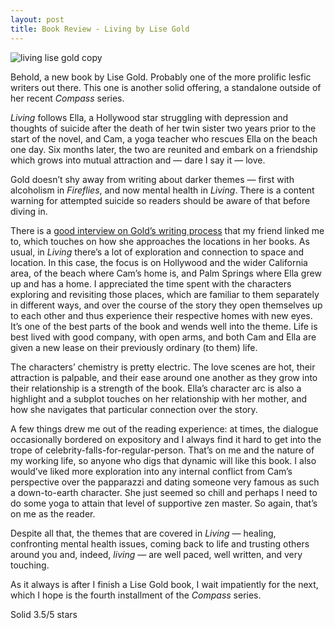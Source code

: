 ```yaml
---
layout: post
title: Book Review - Living by Lise Gold 
---
```


![living lise gold copy](https://user-images.githubusercontent.com/30233304/63130779-f7b5dc80-bffe-11e9-8d0e-30355aa12cb5.jpg)

Behold, a new book by Lise Gold. Probably one of the more prolific lesfic writers out there. This one is another solid offering, a standalone outside of her recent *Compass* series.

*Living* follows Ella, a Hollywood star struggling with depression and thoughts of suicide after the death of her twin sister two years prior to the start of the novel, and Cam, a yoga teacher who rescues Ella on the beach one day. Six months later, the two are reunited and embark on a friendship which grows into mutual attraction and — dare I say it — love.

Gold doesn’t shy away from writing about darker themes — first with alcoholism in *Fireflies*, and now mental health in *Living*. There is a content warning for attempted suicide so readers should be aware of that before diving in.

There is a [good interview on Gold’s writing process](https://lesbianbookworm.com/2019/08/08/interview-with-author-lise-gold/) that my friend linked me to, which touches on how she approaches the locations in her books. As usual, in *Living* there’s a lot of exploration and connection to space and location. In this case, the focus is on Hollywood and the wider California area, of the beach where Cam’s home is, and Palm Springs where Ella grew up and has a home. I appreciated the time spent with the characters exploring and revisiting those places, which are familiar to them separately in different ways, and over the course of the story they open themselves up to each other and thus experience their respective homes with new eyes. It’s one of the best parts of the book and wends well into the theme. Life is best lived with good company, with open arms, and both Cam and Ella are given a new lease on their previously ordinary (to them) life.

The characters’ chemistry is pretty electric. The love scenes are hot, their attraction is palpable, and their ease around one another as they grow into their relationship is a strength of the book. Ella’s character arc is also a highlight and a subplot touches on her relationship with her mother, and how she navigates that particular connection over the story.

A few things drew me out of the reading experience: at times, the dialogue occasionally bordered on expository and I always find it hard to get into the trope of celebrity-falls-for-regular-person. That’s on me and the nature of my working life, so anyone who digs that dynamic will like this book. I also would’ve liked more exploration into any internal conflict from Cam’s perspective over the papparazzi and dating someone very famous as such a down-to-earth character. She just seemed so chill and perhaps I need to do some yoga to attain that level of supportive zen master. So again, that’s on me as the reader. 

Despite all that, the themes that are covered in *Living* — healing, confronting mental health issues, coming back to life and trusting others around you and, indeed, *living* — are well paced, well written, and very touching.

As it always is after I finish a Lise Gold book, I wait impatiently for the next, which I hope is the fourth installment of the *Compass* series. 

Solid 3.5/5 stars

